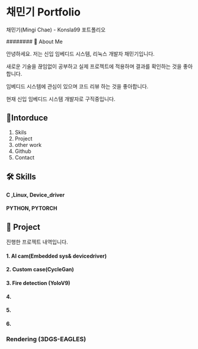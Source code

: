 
# 채민기 Portfolio

채민기(Mingi Chae) - Konsla99 포트폴리오


######## 🚀 About Me

안녕하세요. 
저는 신입 임베디드 시스템, 리눅스 개발자
채민기입니다.

새로운 기술을 끊임없이 공부하고 실제 프로젝트에 적용하며 결과를 확인하는 것을 좋아합니다.

임베디드 시스템에 관심이 있으며 코드 리뷰 하는 것을 좋아합니다.

현재 신입 임베디드 시스템
개발자로 구직중입니다.


##  👋Intorduce

1. Skils
2. Project
3. other work
4. Github  
5. Contact



## 🛠 Skills
#### C ,Linux, Device_driver
#### PYTHON, PYTORCH



## 📝 Project

진행한 프로젝트 내역입니다.

#### 1. AI cam(Embedded sys& devicedriver)

#### 2. Custom case(CycleGan)

#### 3. Fire detection (YoloV9)

#### 4. 

#### 5.

#### 6. 

###  Rendering (3DGS-EAGLES)
